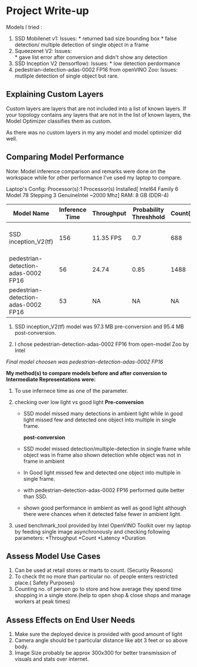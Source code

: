 

# Project Write-up


Models I tried :
1. SSD Mobilenet v1<caffemodel>:
	Issues:
		* returned bad size bounding box
		* false detection/ multiple detection of single object in a frame
2. Squeezenet V2:
	Issues:  
		* gave list error after conversion and  didn't show any detection
3. SSD Inception V2 (tensorflow):
	Issues:
		* low detection perdormance
4. pedestrian-detection-adas-0002 FP16 from openVINO Zoo:
	Issues: mutliple detection of single object but rare. 




## Explaining Custom Layers

Custom layers are layers that are not included into a list of known layers. If your topology contains any layers that are not in the list of known layers, the Model Optimizer classifies them as custom.

As there was no custom layers in my any model and model optimizer did well.





## Comparing Model Performance


Note: Model inference comparison and remarks were done on the workspace while for other performance I've used my laptop to compare.


Laptop's Config:
	Processor(s):1 Processor(s) Installed[ Intel64 Family 6 Model 78 Stepping 3 GenuineIntel ~2000 Mhz]
	RAM: 8 GB (DDR-4)


| Model Name                          | Inference Time | Throughput | Probability Threshhold | Count(iterations) | Duration   | Latency   | Remarks                                            
--------------------------------------|----------------|------------|------------------------|-------------------|------------|-----------|----------------------------------------------------
| SSD inception_V2(tf)                | 156            | 11.35 FPS  | 0.7                    | 688               | 60604 ms   | 349.49 ms | misses detection,multiple detection of same object 
| pedestrian-detection-adas-0002 FP16 | 56             | 24.74      | 0.85                   | 1488              | 6012.89 ms | 151.04 ms | misses detection                                   
| pedestrian-detection-adas-0002 FP16 | 53             | NA         | NA                     | NA                | NA         | NA        | showed detection while there was no object.        



1. SSD inception_V2(tf) model was 97.3 MB pre-conversion and 95.4 MB post-conversion.

2. I chose pedestrian-detection-adas-0002 FP16 from open-model Zoo by Intel


 _Final model choosen was pedestrian-detection-adas-0002 FP16_




**My method(s) to compare models before and after conversion to Intermediate Representations
were:**

1. To use infernece time as one of the parameter. 

2. checking over low light vs good light
	   **Pre-conversion**

	* SSD model missed many detections in ambient light while in good light missed few and detected one object into multiple in single frame.

  	   **post-conversion**
	* SSD model missed detection/multiple-detection in single frame while object was in frame also shown detection while object was not in frame  in ambient 
	* In Good light missed few and detected one object into multiple in single frame.


	* with pedestrian-detection-adas-0002 FP16 performed quite better than SSD.

	* shown good performance in ambient as well as good light although there were chances when it detected false fewer in ambient light.
  

3. used benchmark_tool provided by Intel OpenVINO Toolkit over my laptop by feeding single image asynchronously and checking following parameters:
	*Throughput
	*Count
	*Latency
	*Duration

## Assess Model Use Cases

1. Can be used at retail stores or marts to count. (Security Reasons)
2. To check tht no more than particular no. of people enters restricted place.( Safety Purposes)
3. Counting no. of person go to store and how average they spend time shopping in a single store.(help to open shop & close shops and manage workers at peak times)


## Assess Effects on End User Needs

1. Make sure the deployed device is provided with good amount of light
2. Camera angle should be t particular distance like abt 3 feet or so above body.
3. Image Size probably be approx 300x300 for better transmission of visuals and stats over internet.

  























